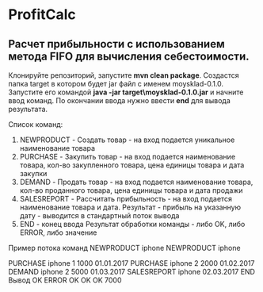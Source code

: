 # ProfitCalc
## Расчет прибыльности с использованием метода FIFO для вычисления себестоимости.

Клонируйте репозиторий, запустите **mvn clean package**. Создастся папка target в котором будет jar файл с именем moysklad-0.1.0. Запустите его командой **java -jar target\moysklad-0.1.0.jar** и начните ввод команд. По окончании ввода нужно ввести **end** для вывода результата.

Список команд:
  1) NEWPRODUCT <name> - Создать товар - на вход подается уникальное наименование товара
  2) PURCHASE <name> <amount> <price> <date> - Закупить товар - на вход подается наименование товара, кол-во закупленного товара, цена      единицы товара и дата закупки
  3)  DEMAND <name> <amount> <price> <date> - Продать товар - на вход подается наименование товара, кол-во проданного товара, цена единицы товара и дата продажи
  4) SALESREPORT <name> <date> - Рассчитать прибыльность - на вход подается наименование товара и дата. Результат - прибыль на указанную дату - выводится в стандартный поток вывода
  5) END - конец ввода
Результат обработки команды - либо OK, либо ERROR, либо значение  
  
Пример потока команд
  NEWPRODUCT iphone
  NEWPRODUCT iphone
  
  PURCHASE iphone 1 1000 01.01.2017
  PURCHASE iphone 2 2000 01.02.2017
  DEMAND iphone 2 5000 01.03.2017
  SALESREPORT iphone 02.03.2017
  END
Вывод
  OK
  ERROR
  OK
  OK
  OK
  7000
